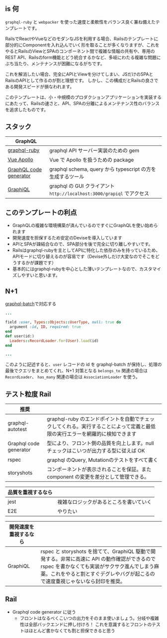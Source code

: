 ## is 何
`graphql-ruby` と `webpacker` を使った速度と柔軟性をバランス良く兼ね備えたテンプレートです。

RailsでReactやVueなどのモダンなJSを利用する場合、Railsのテンプレートに部分的にComponentを入れ込んでいく形を取ることが多くなりますが、これをやるとRailsのViewとSPAのコンポーネント間で複雑な情報の共有や、専用のREST API、Railsのform機能とどう統合するかなど、多岐にわたる複雑な問題にぶち当たり、メンテナンスが困難になるがちです。

これを解消したい場合、完全にAPIとViewを分けてしまい、JSだけのSPAとRailsのAPIとして作るのが割と理想です。
しかし、この構成だとRailsの良さである開発スピードが損なわれます。

このテンプレートは、小・中規模のプロダクションアプリケーションを実装するにあたって、Railsの速さと、API、SPAの分離によるメンテナンス性のバランスを追求したものです。

## スタック

| GraphQL                                                                               |                                                                        |
| ------------------------------------------------------------------------------------- | ---------------------------------------------------------------------- |
| [graphql-ruby](https://graphql-ruby.org/)                                             | graphql API サーバー実装のための gem                                   |
| [Vue Apollo](https://v4.apollo.vuejs.org/)                                            | Vue で Apollo を扱うための package                                     |
| [GraphQL code generator](https://graphql-code-generator.com/)                         | graphql schema, query から typescript の方を生成するツール             |
| [GraphiQL](https://github.com/graphql/graphiql/blob/main/packages/graphiql/README.md) | graphql の GUI クライアント `http://localhost:3000/grapiql` でアクセス |

## このテンプレートの利点
- GraphQLの複雑な環境構築が済んでいるのですぐにGraphQLを使い始められます
- 開発速度を担保するため安定のDeviseを導入しています
- APIとSPAが疎結合なので、SPA部分を後で完全に切り離しやすいです。
- Railsはgraphql-rubyを主としてAPIに特化した依存のみを持っているため、APIモードに切り替えるのが容易です（Devise外しだけ大変なのでそこをどうするかが課題です）
- 基本的にはgraphql-rubyを中心とした薄いテンプレートなので、カスタマイズしやすいと思います。

## N+1

[graphql-batch](https://github.com/Shopify/graphql-batch)で対応する

```query_type.rb
...

field :user, Types::Objects::UserType, null: true do
  argument :id, ID, required: true
end
def user(id:)
  Loaders::RecordLoader.for(User).load(id)
end

...
```

このように記述すると、`user` レコードの id を graphql-batch が保持し、処理の最後でクエリをまとめてくれ、N+1 対策となる
`belongs_to` 関連の場合は `RecordLoader`、 `has_many` 関連の場合は `AssociationLoader` を使う。

## テスト粒度 Rail

| 推奨             |                                                                                                                             |
| ---------------------- | --------------------------------------------------------------------------------------------------------------------------- |
| graphql-autotest       | graphql-ruby のエンドポイントを自動でチェックしてくれる。実行することによって定義と最低限の実行エラーを網羅的に検知できます |
| Graphql code generator | 型により、フロント側の品質を向上します。null チェックはこいつが出力する型に従えば OK                                        |
| rspec                  | graphql のQuery, Mutationのテストをすべて書く                                                                                  |
| storyshots             | コンポーネントが表示されることを保証。また component の変更を差分として管理できる。              |

| 品質を重視するなら |                                        |
| ------------------ | -------------------------------------- |
| jest               | 複雑なロジックがあるところを書いていく |
| E2E                | やりたい                               |

| 開発速度を重視するなら |                                                                                                                                                                                                                                 |
| ------------------------ | ------------------------------------------------------------------------------------------------------------------------------------------------------------------------------------------------------------------------------- |
| GraphiQL                 | rspec と storyshots を捨てて、GraphiQL 駆動で開発する。非常に高速に API の動作確認ができるので rspec を書かなくても実装がサクサク進んでしまう麻薬。これをやると割とすぐデグレやバグが起こるので速度重視じゃないなら封印を推奨。 |

## Rail

- Graphql code generator に従う
  - フロントはなるべくこいつの出力をそのまま使いましょう。分岐や複雑性は全部バックエンドに押し付けろ！ これを意識するとフロントのテストはほとんど書かなくても割と担保できると思う
